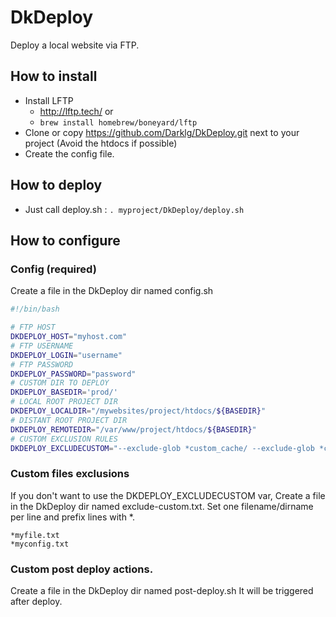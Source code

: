 # DkDeploy

Deploy a local website via FTP.

## How to install

- Install LFTP
    - http://lftp.tech/ or
    - `brew install homebrew/boneyard/lftp`
- Clone or copy https://github.com/Darklg/DkDeploy.git next to your project (Avoid the htdocs if possible)
- Create the config file.

## How to deploy

- Just call deploy.sh : `. myproject/DkDeploy/deploy.sh`

## How to configure

### Config (required)

Create a file in the DkDeploy dir named config.sh

```bash
#!/bin/bash

# FTP HOST
DKDEPLOY_HOST="myhost.com"
# FTP USERNAME
DKDEPLOY_LOGIN="username"
# FTP PASSWORD
DKDEPLOY_PASSWORD="password"
# CUSTOM DIR TO DEPLOY
DKDEPLOY_BASEDIR='prod/'
# LOCAL ROOT PROJECT DIR
DKDEPLOY_LOCALDIR="/mywebsites/project/htdocs/${BASEDIR}"
# DISTANT ROOT PROJECT DIR
DKDEPLOY_REMOTEDIR="/var/www/project/htdocs/${BASEDIR}"
# CUSTOM EXCLUSION RULES
DKDEPLOY_EXCLUDECUSTOM="--exclude-glob *custom_cache/ --exclude-glob *custom_cache_html/";
```

### Custom files exclusions

If you don't want to use the DKDEPLOY_EXCLUDECUSTOM var,
Create a file in the DkDeploy dir named exclude-custom.txt.
Set one filename/dirname per line and prefix lines with *.

```
*myfile.txt
*myconfig.txt
```

### Custom post deploy actions.

Create a file in the DkDeploy dir named post-deploy.sh
It will be triggered after deploy.
